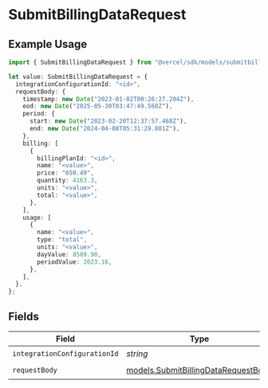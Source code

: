 # SubmitBillingDataRequest

## Example Usage

```typescript
import { SubmitBillingDataRequest } from "@vercel/sdk/models/submitbillingdataop.js";

let value: SubmitBillingDataRequest = {
  integrationConfigurationId: "<id>",
  requestBody: {
    timestamp: new Date("2023-01-02T00:26:27.204Z"),
    eod: new Date("2025-05-30T03:47:49.560Z"),
    period: {
      start: new Date("2023-02-20T12:37:57.468Z"),
      end: new Date("2024-04-08T05:31:29.801Z"),
    },
    billing: [
      {
        billingPlanId: "<id>",
        name: "<value>",
        price: "650.49",
        quantity: 4163.3,
        units: "<value>",
        total: "<value>",
      },
    ],
    usage: [
      {
        name: "<value>",
        type: "total",
        units: "<value>",
        dayValue: 8589.98,
        periodValue: 2023.16,
      },
    ],
  },
};
```

## Fields

| Field                                                                            | Type                                                                             | Required                                                                         | Description                                                                      |
| -------------------------------------------------------------------------------- | -------------------------------------------------------------------------------- | -------------------------------------------------------------------------------- | -------------------------------------------------------------------------------- |
| `integrationConfigurationId`                                                     | *string*                                                                         | :heavy_check_mark:                                                               | N/A                                                                              |
| `requestBody`                                                                    | [models.SubmitBillingDataRequestBody](../models/submitbillingdatarequestbody.md) | :heavy_check_mark:                                                               | N/A                                                                              |